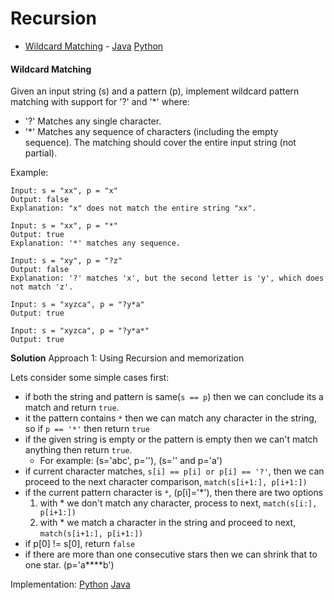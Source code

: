 # Recursion
- [Wildcard Matching](#wildcard-matching) - [Java](./WildcardMatching.java) [Python](../../../python/wildcard_matching.py)


#### Wildcard Matching
Given an input string (s) and a pattern (p), implement wildcard pattern matching with support for '?' and '*' where:
- '?' Matches any single character.
- '*' Matches any sequence of characters (including the empty sequence).
The matching should cover the entire input string (not partial).

Example: 
```text
Input: s = "xx", p = "x"
Output: false
Explanation: "x" does not match the entire string "xx".

Input: s = "xx", p = "*"
Output: true
Explanation: '*' matches any sequence.

Input: s = "xy", p = "?z"
Output: false
Explanation: '?' matches 'x', but the second letter is 'y', which does not match 'z'.

Input: s = "xyzca", p = "?y*a"
Output: true

Input: s = "xyzca", p = "?y*a*"
Output: true
```

**Solution**
Approach 1: Using Recursion and memorization

Lets consider some simple cases first:
- if both the string and pattern is same(`s == p`) then we can conclude its a match and return `true`.  
- it the pattern contains `*` then we can match any character in the string, so if `p == '*'` then return `true`
- if the given string is empty or the pattern is empty then we can't match anything then return `true`.
  - For example: (s='abc', p=''), (s='' and p='a')
- if current character matches, `s[i] == p[i] or p[i] == '?'`, then we can proceed to the next character comparison, `match(s[i+1:], p[i+1:])`
- if the current pattern character is `*`, (p[i]='*'), then there are two options
  1. with * we don't match any character, process to next, `match(s[i:], p[i+1:])`
  2. with * we match a character in the string and proceed to next, `match(s[i+1:], p[i+1:])`
- if p[0] != s[0], return `false`
- if there are more than one consecutive stars then we can shrink that to one star. (p='a****b')


Implementation: [Python](../../../python/wildcard_matching.py) [Java](./WildcardMatching.java)
